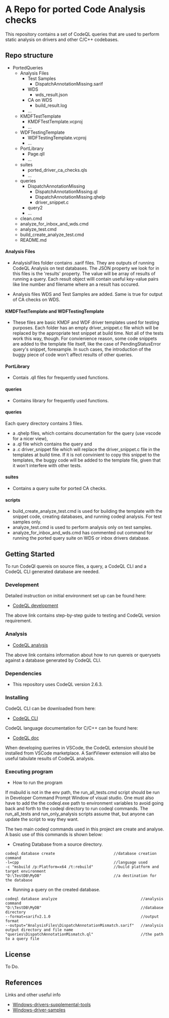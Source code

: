 # A Repo for ported Code Analysis checks

This repository contains a set of CodeQL queries that are used to perform static analysis on drivers and other C/C++ codebases.

## Repo structure

- PortedQueries
    - Analysis Files
        - Test Samples
            - DispatchAnnotationMissing.sarif
        - WDS
            - wds_result.json
        - CA on WDS
            - build_result.log
        - ...
    - KMDFTestTemplate
        - KMDFTestTemplate.vcproj
        - ...
    - WDFTestingTemplate
        - WDFTestingTemplate.vcproj
        - ...
    - PortLibrary
        - Page.qll
        - ...
    - suites
        - ported_driver_ca_checks.qls
        - ...
    - queries
        - DispatchAnnotationMissing
            - DispatchAnnotationMissing.ql
            - DispatchAnnotationMissing.qhelp
            - driver_snippet.c
        - query2 
        - ...
    - clean.cmd
    - analyze_for_inbox_and_wds.cmd
    - analyze_test.cmd
    - build_create_analyze_test.cmd
    - README.md

#### Analysis Files

* AnalysisFiles folder contains .sarif files. They are outputs of running CodeQL Analysis on test databases. The JSON property we look for in this files is the 'results' property. The value will be array of results of running a query. Each result object willl contain useful key-value pairs like line number and filename where an a result has occured.

* Analysis files WDS and Test Samples are added. Same is true for output of CA checks on WDS.

#### KMDFTestTemplate and WDFTestingTemplate

* These files are basic KMDF and WDF driver templates used for testing purposes. Each folder has an empty driver_snippet.c file which will be replaced by the appropriate test snippet at build time. Not all of the tests work this way, though. For convienience reason, some code snippets are added to the template file itself, like the case of PendingStatusError query's snippet, forexample. In such cases, the introduction of the buggy piece of code won't affect results of other queries. 

#### PortLibrary

* Contais .qll files for frequently used functions. 


#### queries

* Contains library for frequently used functions. 

#### queries

Each query directory contains 3 files. 

* a .qhelp files, which contains documentation for the query (use vscode for a nicer view),
* a .ql file which contains the query and 
* a .c driver_snippet file which will replace the driver_snippet.c file in the templates at build time. If it is not convinient to copy this snippet to the templates, the buggy code will be added to the template file, given that it won't interfere with other tests.


#### suites

* Contains a query suite for ported CA checks. 

#### scripts

* build_create_analyze_test.cmd is used for building the template with the snippet code, creating databases, and running codeql analysis. For test samples only. 
* analyze_test.cmd is used to perform analysis only on test samples. 
* analyze_for_inbox_and_wds.cmd has commented out command for running the ported query suite on WDS or inbox drivers database. 



## Getting Started

To run CodeQl quereis on source files, a query, a CodeQL CLI and a CodeQL CLI generated database are needed. 

### Development 

Detailed instruction on initial environment set up can be found here:
* [CodeQL development]( https://microsoft.sharepoint.com/teams/osg_core_sigma/dplat/_layouts/15/Doc.aspx?sourcedoc={0f6d196b-f967-4051-98f0-a5f723d95b59}&action=edit&wd=target%28SDAT.one%7Ca82b53b7-33c5-457b-b5a9-7901476954b3%2FCodeQL%20Development%7Cc38b6a51-81e2-441b-a2bc-5f0791c68838%2F%29&wdorigin=NavigationUrl)

The above link contains step-by-step guide to testing and CodeQL version requirement.

### Analysis
* [CodeQL analysis](https://microsoft.sharepoint.com/teams/osg_core_sigma/dplat/_layouts/15/Doc.aspx?sourcedoc={0f6d196b-f967-4051-98f0-a5f723d95b59}&action=edit&wd=target%28SDAT.one%7Ca82b53b7-33c5-457b-b5a9-7901476954b3%2FCodeQL%20Analysis%7C9f360dd7-6a8a-4d30-bf2d-74d35187f073%2F%29&wdorigin=NavigationUrl)

The above link contains information about how to run quereis or querysets against a database generated by CodeQL CLI.


### Dependencies

* This repository uses CodeQL version 2.6.3.

### Installing

CodeQL CLI can be downloaded from here: 

* [CodeQL CLI](https://github.com/github/codeql-cli-binaries/releases)

CodeQL language documentation for C/C++ can be found here: 

* [CodeQL doc](https://codeql.github.com/docs/ql-language-reference/)

When developing querires in VSCode, the CodeQL extension should be installed from VSCode marketplace. A SarifViewer extension will also be useful tabulate results of CodeQL analysis. 


### Executing program

* How to run the program

If msbuild is not in the env path, the run_all_tests.cmd script should be run in Developer Command Prompt Window of visual studio. One must also have to add the the codeql.exe path to environment variables to avoid going back and forth to the codeql directory to run codeql commands. The run_all_tests and run_only_analysis scripts assume that, but anyone can update the script to way they want. 

The two main codeql commands used in this project are create and analyse. A basic use of this commands is shown below:

* Creating Database from a source directory.

```
codeql database create                          //database creation command
-l=cpp                                          //language used
-c "msbuild /p:Platform=x64 /t:rebuild"         //build platform and target environment
"D:\TestDB\MyDB"                                //a destination for the database

```

* Running a query on the created database.

```
codeql database analyze                                     //analysis command  
"D:\TestDB\MyDB"                                            //database directory 
--format=sarifv2.1.0                                        //output format 
--output="AnalysisFiles\DispatchAnnotationMismatch.sarif"   //analysis output directory and file name
"queries\DispatchAnnotationMismatch.ql"                     //the path to a query file

```


## License

To Do.

## References

Links and other useful info
* [Windows-drivers-supplemental-tools](https://github.com/microsoft/Windows-Driver-Developer-Supplemental-Tools)
*  [Windows-driver-samples](https://github.com/Microsoft/Windows-driver-samples)

